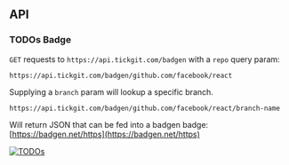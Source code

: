 ## API

### TODOs Badge

`GET` requests to `https://api.tickgit.com/badgen` with a `repo` query param:

```
https://api.tickgit.com/badgen/github.com/facebook/react
```

Supplying a `branch` param will lookup a specific branch.

```
https://api.tickgit.com/badgen/github.com/facebook/react/branch-name
```

Will return JSON that can be fed into a badgen badge: [https://badgen.net/https](https://badgen.net/https)

[![TODOs](https://badgen.net/https/api.tickgit.com/badgen/github.com/augmentable-dev/tickgit)](https://www.tickgit.com/browse?repo=github.com/augmentable-dev/tickgit)
